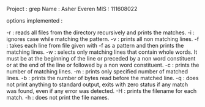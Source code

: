 Project : grep
Name : Asher Everen
MIS : 111608022

options implemented :

-r : reads all files from the directory recursively and prints the matches.
-i : ignores case while matching the pattern.
-v : prints all non matching lines.
-f : takes each line from file given with -f as a pattern and then prints the 
     matching lines.
-w : selects only matching lines that contain whole words. It must be at the 
     beginning of the line or preceded by a non word constituent or at the end
     of the line or followed by a non word constituent.
-c : prints the number of matching lines.
-m : prints only specified number of matched lines.
-b : prints the number of bytes read before the matched line.
-q : does not print anything to standard output, exits with zero status if any
     match was found, even if any error was detected.
-H : prints the filename for each match.
-h : does not print the file names.


